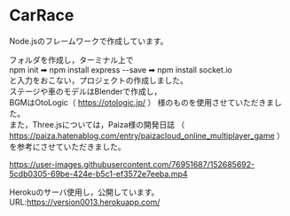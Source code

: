 # CarRace
Node.jsのフレームワークで作成しています。

フォルダを作成し，ターミナル上で<br>
npm init ➡ npm install express --save ➡ npm install socket.io <br>
と入力をおこない，プロジェクトの作成しました。<br>
ステージや車のモデルはBlenderで作成し，<br>
BGMはOtoLogic（ https://otologic.jp/ ） 様のものを使用させていただきました。<br>
また，Three.jsについては，Paiza様の開発日誌
（ https://paiza.hatenablog.com/entry/paizacloud_online_multiplayer_game ）
を参考にさせていただきました。

https://user-images.githubusercontent.com/76951687/152685692-5cdb0305-69be-424e-b5c1-ef3572e7eeba.mp4

Herokuのサーバ使用し，公開しています。
URL:https://version0013.herokuapp.com/
